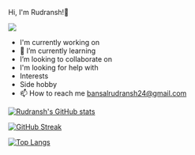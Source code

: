 Hi, I'm Rudransh!👋


![](https://komarev.com/ghpvc/?username=rudranshbansal&color=blue)

- I'm currently working on 
- 🌱 I’m currently learning 
-  I’m looking to collaborate on 
- I'm looking for help with
- Interests
- Side hobby
- 📫 How to reach me bansalrudransh24@gmail.com

[![Rudransh's GitHub stats](https://github-readme-stats.vercel.app/api?username=rudranshbansal&show_icons=true&theme=cobalt)](https://github.com/rudranshbansal/github-readme-stats)

[![GitHub Streak](https://streak-stats.demolab.com/?user=rudranshbansal&theme=cobalt)](https://git.io/streak-stats)

[![Top Langs](https://github-readme-stats.vercel.app/api/top-langs/?username=rudranshbansal&layout=compact&theme=cobalt)](https://github.com/rudranshbansal/github-readme-stats)
<!---
rudranshbansal/rudranshbansal is a ✨ special ✨ repository because its `README.md` (this file) appears on your GitHub profile.
You can click the Preview link to take a look at your changes.
--->
